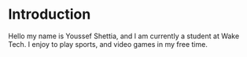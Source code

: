 # Introduction
Hello my name is Youssef Shettia, and I am currently a student at Wake Tech. I enjoy to play sports, and video games in my free time.
